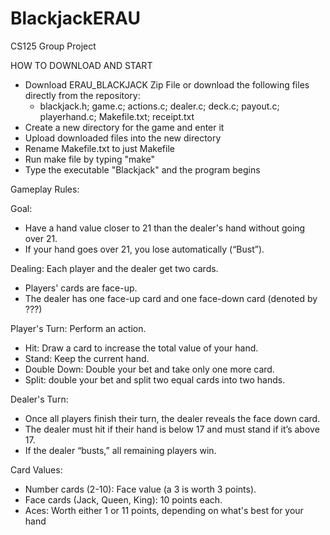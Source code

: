 # BlackjackERAU
CS125 Group Project

HOW TO DOWNLOAD AND START
- Download ERAU_BLACKJACK Zip File or download the following files directly from the repository:
  - blackjack.h; game.c; actions.c; dealer.c; deck.c; payout.c; playerhand.c; Makefile.txt; receipt.txt
- Create a new directory for the game and enter it
- Upload downloaded files into the new directory
- Rename Makefile.txt to just Makefile
- Run make file by typing "make"
- Type the executable "Blackjack" and the program begins

Gameplay Rules: 

Goal: 
- Have a hand value closer to 21 than the dealer's hand without going over 21. 
- If your hand goes over 21, you lose automatically (“Bust”).

Dealing: Each player and the dealer get two cards.
- Players' cards are face-up.
- The dealer has one face-up card and one face-down card (denoted by ???)

Player's Turn: Perform an action.
- Hit: Draw a card to increase the total value of your hand.  
- Stand: Keep the current hand.
- Double Down: Double your bet and take only one more card.
- Split: double your bet and split two equal cards into two hands.

Dealer's Turn: 
- Once all players finish their turn, the dealer reveals the face down card.
- The dealer must hit if their hand is below 17 and must stand if it’s above 17.
- If the dealer “busts,” all remaining players win.

Card Values: 
- Number cards (2-10): Face value (a 3 is worth 3 points).
- Face cards (Jack, Queen, King): 10 points each.
- Aces: Worth either 1 or 11 points, depending on what's best for your hand 



